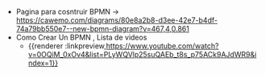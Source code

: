 - Pagina para cosntruir BPMN → https://cawemo.com/diagrams/80e8a2b8-d3ee-42e7-b4df-74a79bb550e7--new-bpmn-diagram?v=467,4,0.861
- Como Crear Un BPMN , Lista de videos
	- {{renderer :linkpreview,https://www.youtube.com/watch?v=0OQiM_0xOv4&list=PLyWQVlp25suQAEb_t8s_p75ACk9AJdWR9&index=1}}